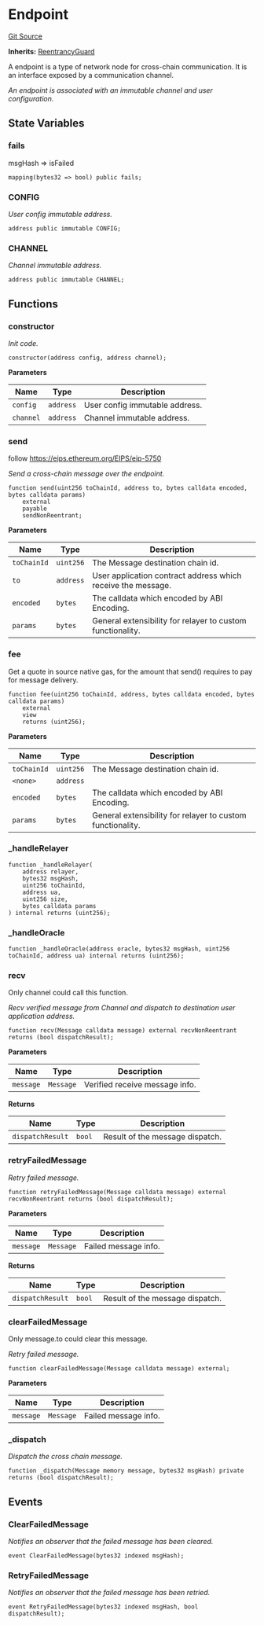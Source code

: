 # Endpoint
[Git Source](https://github.com/darwinia-network/ORMP/blob/ea2cb1198288e52b94c992dab142e03eb3d0b767/src/Endpoint.sol)

**Inherits:**
[ReentrancyGuard](/src/security/ReentrancyGuard.sol/abstract.ReentrancyGuard.md)

A endpoint is a type of network node for cross-chain communication.
It is an interface exposed by a communication channel.

*An endpoint is associated with an immutable channel and user configuration.*


## State Variables
### fails
msgHash => isFailed


```solidity
mapping(bytes32 => bool) public fails;
```


### CONFIG
*User config immutable address.*


```solidity
address public immutable CONFIG;
```


### CHANNEL
*Channel immutable address.*


```solidity
address public immutable CHANNEL;
```


## Functions
### constructor

*Init code.*


```solidity
constructor(address config, address channel);
```
**Parameters**

|Name|Type|Description|
|----|----|-----------|
|`config`|`address`|User config immutable address.|
|`channel`|`address`|Channel immutable address.|


### send

follow https://eips.ethereum.org/EIPS/eip-5750

*Send a cross-chain message over the endpoint.*


```solidity
function send(uint256 toChainId, address to, bytes calldata encoded, bytes calldata params)
    external
    payable
    sendNonReentrant;
```
**Parameters**

|Name|Type|Description|
|----|----|-----------|
|`toChainId`|`uint256`|The Message destination chain id.|
|`to`|`address`|User application contract address which receive the message.|
|`encoded`|`bytes`|The calldata which encoded by ABI Encoding.|
|`params`|`bytes`|General extensibility for relayer to custom functionality.|


### fee

Get a quote in source native gas, for the amount that send() requires to pay for message delivery.


```solidity
function fee(uint256 toChainId, address, bytes calldata encoded, bytes calldata params)
    external
    view
    returns (uint256);
```
**Parameters**

|Name|Type|Description|
|----|----|-----------|
|`toChainId`|`uint256`|The Message destination chain id.|
|`<none>`|`address`||
|`encoded`|`bytes`|The calldata which encoded by ABI Encoding.|
|`params`|`bytes`|General extensibility for relayer to custom functionality.|


### _handleRelayer


```solidity
function _handleRelayer(
    address relayer,
    bytes32 msgHash,
    uint256 toChainId,
    address ua,
    uint256 size,
    bytes calldata params
) internal returns (uint256);
```

### _handleOracle


```solidity
function _handleOracle(address oracle, bytes32 msgHash, uint256 toChainId, address ua) internal returns (uint256);
```

### recv

Only channel could call this function.

*Recv verified message from Channel and dispatch to destination user application address.*


```solidity
function recv(Message calldata message) external recvNonReentrant returns (bool dispatchResult);
```
**Parameters**

|Name|Type|Description|
|----|----|-----------|
|`message`|`Message`|Verified receive message info.|

**Returns**

|Name|Type|Description|
|----|----|-----------|
|`dispatchResult`|`bool`|Result of the message dispatch.|


### retryFailedMessage

*Retry failed message.*


```solidity
function retryFailedMessage(Message calldata message) external recvNonReentrant returns (bool dispatchResult);
```
**Parameters**

|Name|Type|Description|
|----|----|-----------|
|`message`|`Message`|Failed message info.|

**Returns**

|Name|Type|Description|
|----|----|-----------|
|`dispatchResult`|`bool`|Result of the message dispatch.|


### clearFailedMessage

Only message.to could clear this message.

*Retry failed message.*


```solidity
function clearFailedMessage(Message calldata message) external;
```
**Parameters**

|Name|Type|Description|
|----|----|-----------|
|`message`|`Message`|Failed message info.|


### _dispatch

*Dispatch the cross chain message.*


```solidity
function _dispatch(Message memory message, bytes32 msgHash) private returns (bool dispatchResult);
```

## Events
### ClearFailedMessage
*Notifies an observer that the failed message has been cleared.*


```solidity
event ClearFailedMessage(bytes32 indexed msgHash);
```

### RetryFailedMessage
*Notifies an observer that the failed message has been retried.*


```solidity
event RetryFailedMessage(bytes32 indexed msgHash, bool dispatchResult);
```

